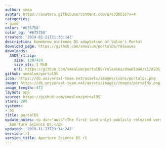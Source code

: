 ```yaml
---
author: smea
avatar: https://avatars.githubusercontent.com/u/6338016?v=4
categories:
- game
color: '#675758'
color_bg: '#675758'
created: '2014-02-21T21:33:14Z'
description: homebrew nintendo DS adaptation of Valve's Portal
download_page: https://github.com/smealum/portalDS/releases
downloads:
  ASDS_r1.zip:
    size: 1397420
    size_str: 1 MiB
    url: https://github.com/smealum/portalDS/releases/download/r1/ASDS_r1.zip
github: smealum/portalDS
icon: https://db.universal-team.net/assets/images/icons/portalds.png
image: https://db.universal-team.net/assets/images/images/portalds.png
image_length: 473
layout: app
source: https://github.com/smealum/portalDS
stars: 200
systems:
- DS
title: portalDS
update_notes: <p dir="auto">The first (and only) publicly released version of the
  Aperture Science DS.</p>
updated: '2019-11-23T23:14:24Z'
version: r1
version_title: Aperture Science DS r1
---
```

